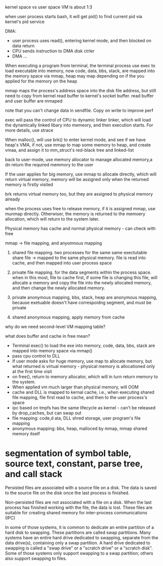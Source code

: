 kernel space vs user space VM is about 1:3

when user process starts bash, it will get pid() to find current pid via kernel's pid service

DMA: 
* user process uses read(), entering kernel mode, and then blocked on data return
* CPU sends instruction to DMA disk ctrler
* DMA ...

When executing a program from terminal, the terminal process use exec to load executable into memory, now code, data, bbs, stack, are mapped into the memory space via mmap, heap may map depending on if the you applied for the memory on the heap

mmap maps the process's address space into the disk file address, but still need to copy from kernel read buffer to kernel's socket buffer. read buffer and user buffer are mmaped

note that you can't change data in sendfile. Copy on write to improve perf

exec will pass the control of CPU to dynamic linker linker, which will load the dynamically linked libary into memeory, and then execution starts. For more details, use strace

When malloc(), will use brk() to enter kernel mode, and see if we have heap's VMA, if not, use mmap to map some memory to heap, and create vmaa, and assign it to mm_struct's red-black tree and linked-list

back to user-mode, use memory allocator to manage allocated memory,a dn return the required memmory to the user

If the user applies for big memory, use mmap to allocate directly, which will return virtual memory, memory will be assigned only when the returned memory is firstly visited

brk returns virtual memory too, but they are assigned to physical memory already

when the process uses free to release memory, if it is assigned mmap, use munmap directly. Otherwiser, the memory is returned to the memoery allocation, which will return to the system later.

Physical memory has cache and normal physical memory - can check with free

mmap -> file mapping, and anyomnous mapping

1. shared file mapping. two processes for the same same exectutable share file -> mapped to the same physical memory.  file is read into cache, and then mapped into user process space

2. private file mapping. for the data segments within the process space. when in this most, file to cache first, if some file is changing  this file, will allocate a memory and copy the file into the newly allocated memory, and then change the newly allocated memory.

3. private anonymous mapping, bbs, stack, heap are anonymous mapping, because exetuable doesn't have correspoidng segment, and must be private

4. shared anonymous mapping, apply memory from cache

why do we need second-level VM mapping table?

what does buffer and cache in free mean?

* Terminal exec() to load the exe into memory, code, data, bbs, stack are mapped into memory space via mmap()
* pass cpu control to DLL 
* If user mode asks for huge memory, use map to allocate memory, but what returned is virtual memory - physical memory is allocationed only at the first time visit
* on free(), return to memory allocator, which will in turn return memory to the system.
* When applied vm much larger than physical memory, will OOM
* cache and DLL is mapped to kernal cache, i.e., when executing shared file mapping, file first read to cache, and then to the user process's space
* ipc based on tmpfs has the same lifecycle as kernel - can't be released by drop_caches, but can swap out 
* file mapping: code,d ata, DLL shred storage, user program's file mapping
* anonymous mapping: bbs, heap, malloced by mmap, mmap shared memory itself

# segmentation of symbol table, source text, constant, parse tree, and call stack

Persisted files are associated with a source file on a disk. The data is saved to the source file on the disk once the last process is finished. 

Non-persisted files are not associated with a file on a disk. When the last process has finished working with the file, the data is lost. These files are suitable for creating shared memory for inter-process communications (IPC)

In some of those systems, it is common to dedicate an entire partition of a hard disk to swapping. These partitions are called swap partitions. Many systems have an entire hard drive dedicated to swapping, separate from the data drive(s), containing only a swap partition. A hard drive dedicated to swapping is called a "swap drive" or a "scratch drive" or a "scratch disk". Some of those systems only support swapping to a swap partition; others also support swapping to files.

